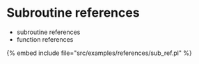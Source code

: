# Subroutine references

* subroutine references
* function references

{% embed include file="src/examples/references/sub_ref.pl" %}


